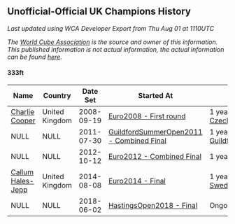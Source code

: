 ## Unofficial-Official UK Champions History

*Last updated using WCA Developer Export from Thu Aug 01 at 1110UTC*

*The [World Cube Association](https://www.worldcubeassociation.org) is the source and owner of this information. This published information is not actual information, the actual information can be found [here](https://www.worldcubeassociation.org/results).*

#### 333ft

|Name|Country|Date Set|Started At|Ended At|Days Held|  
|--|--|--|--|--|--|  
|[Charlie Cooper](https://www.worldcubeassociation.org/persons/2007COOP01)|United Kingdom|2008-09-19|[Euro2008 - First round](https://www.worldcubeassociation.org/competitions/Euro2008/results/all#e333ft_1)|1 year after [CzechOpen2010](https://www.worldcubeassociation.org/competitions/CzechOpen2010/results/all#e333ft_c)|1030|  
|NULL|NULL|2011-07-30|[GuildfordSummerOpen2011 - Combined Final](https://www.worldcubeassociation.org/competitions/GuildfordSummerOpen2011/results/all#e333ft_c)|1 year after [GuildfordSummerOpen2011](https://www.worldcubeassociation.org/competitions/GuildfordSummerOpen2011/results/all#e333ft_c)|366|  
|NULL|NULL|2012-10-12|[Euro2012 - Combined Final](https://www.worldcubeassociation.org/competitions/Euro2012/results/all#e333ft_c)|1 year after [WC2013](https://www.worldcubeassociation.org/competitions/WC2013/results/all#e333ft_c)|652|  
|[Callum Hales-Jepp](https://www.worldcubeassociation.org/persons/2012HALE01)|United Kingdom|2014-08-08|[Euro2014 - Final](https://www.worldcubeassociation.org/competitions/Euro2014/results/all#e333ft_f)|1 year after [SwedishChampionship2017](https://www.worldcubeassociation.org/competitions/SwedishChampionship2017/results/all#e333ft_c)|1387|  
|NULL|NULL|2018-06-02|[HastingsOpen2018 - Final](https://www.worldcubeassociation.org/competitions/HastingsOpen2018/results/all#e333ft_f)|Ongoing|424|  
